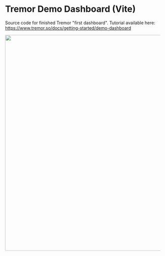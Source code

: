 # Tremor Demo Dashboard (Vite)

Source code for finished Tremor "first dashboard". Tutorial available here: https://www.tremor.so/docs/getting-started/demo-dashboard

<img src="https://i.postimg.cc/W3xBPtwB/SCR-20230321-kit.png" width="700">
